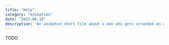 ```yaml
---
title: "Help"
category: "Animation"
date: "2015-06-18"
description: "An animated short film about a man who gets stranded on a desert island."
---
```


TODO